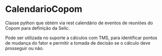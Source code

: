 # CalendarioCopom
Classe python que obtém via rest calendário de eventos de reuniões do Copom para definição da Selic.

Pode ser utilizada no suporte a cálculos com TMS, para identificar pontos de mudança do fator e permitir a tomada de decisão se o cálculo deve prosseguir ou não.

